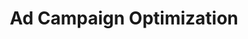 ---
id: "ad-optimization"
title: "Ad Campaign Optimization"
description: "Maximize advertising ROI with AI-powered campaign optimization and real-time performance analytics."
industryId: "media"
tags:
  - "advertising"
  - "analytics"
  - "optimization"
  - "targeting"
image: "https://images.unsplash.com/photo-1551434678-e076c223a692?auto=format&fit=crop&w=800&q=80"
features:
  - "Real-time campaign analytics"
  - "Audience targeting optimization"
  - "Budget allocation automation"
  - "Creative performance tracking"
  - "Cross-channel attribution"
  - "ROI forecasting"
components:
  - name: "Campaign Analyzer"
    description: "Real-time campaign performance monitoring and analytics system"
  - name: "Audience Optimizer"
    description: "AI-powered audience targeting and segmentation platform"
  - name: "Budget Manager"
    description: "Automated budget allocation and optimization system"
  - name: "Creative Tracker"
    description: "Creative asset performance tracking and analysis platform"
requirements:
  - "Ad platform integrations"
  - "Audience data access"
  - "Campaign performance data"
  - "Creative asset library"
  - "Attribution system"
---